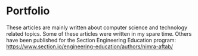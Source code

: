 # Portfolio
These articles are mainly written about computer science and technology related topics. Some of these articles were written in my spare time. Others have been published for the Section Engineering Education program: https://www.section.io/engineering-education/authors/nimra-aftab/
